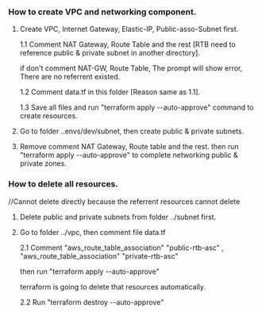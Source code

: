 ### How to create VPC and networking component.

1. Create VPC, Internet Gateway, Elastic-IP, Public-asso-Subnet first.

   1.1 Comment NAT Gateway, Route Table and the rest [RTB need to reference public & private subnet in another directory].
       
      if don't comment NAT-GW, Route Table, The prompt will show error, There are no referrent existed. 
   
   1.2 Comment data.tf in this folder [Reason same as 1.1].
   
   1.3 Save all files and run "terraform apply --auto-approve" command to create resources.

2. Go to folder ..envs/dev/subnet, then create public & private subnets.

3. Remove comment NAT Gateway, Route table and the rest. then run "terraform apply --auto-approve" to complete networking
   public & private zones.



### How to delete all resources.

//Cannot delete directly because the referrent resources cannot delete

1. Delete public and private subnets from folder ../subnet first.

2. Go to folder ../vpc, then comment file data.tf
   
   2.1 Comment "aws_route_table_association" "public-rtb-asc" , "aws_route_table_association" "private-rtb-asc"
   
      then run "terraform apply --auto-approve"
   
      terraform is going to delete that resources automatically.
   
   2.2 Run "terraform destroy --auto-approve" 